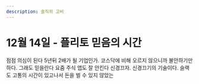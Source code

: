 ```yaml
---
description: 솔직히 고비
---
```


# 12월 14일 - 플리토 믿음의 시간

점점 의심이 된다 5년뒤 2배가 될 기업인가. 코스닥에 비해 오르지 않으니까 불안하기만 하다. 그래도 믿을란다 요줌 주식 앱도 잘 안킨다 신경끄자. 신경끄기의 기술이다. 슬랙도 고통의 시간이 있고나서 돈을 벌 수 있지 않았는

